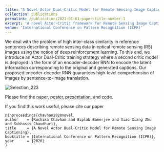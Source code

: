 ```yaml
---
title: "A Novel Actor Dual-Critic Model for Remote Sensing Image Captioning"
collection: publications
permalink: /publication/2021-01-01-paper-title-number-1
excerpt: 'A novel Actor-Critic framework for Remote Sensing Image Captioning'
venue: 'International Conference on Pattern Recognition (ICPR)'
---
```

We deal with the problem of high inter-class similarity in reference sentences describing remote sensing data in optical remote sensing (RS) images using the notion of deep reinforcement learning. To this end, we introduce an Actor Dual-Critic training strategy where a second critic model is deployed in the form of an encoder-decoder RNN to encode the latent information corresponding to the original and generated captions. Our proposed encoder-decoder RNN guarantees high-level comprehension of images by sentence-to-image translation.

![Selection_223](https://user-images.githubusercontent.com/32021556/136463221-f056953a-4d4f-4577-899d-76457928b5f6.png)


Please find the [paper](https://arxiv.org/pdf/2010.01999), [poster](/files/icpr_poster.pdf), [presentation](/files/icpr_ppt.pdf), and [code](https://github.com/ruchikachavhan/ADC-image-captioning).

If you find this work useful, please cite our paper
```
@inproceedings{chavhan2020novel,
author    = {Ruchika Chavhan and Biplab Banerjee and Xiao Xiang Zhu and Subhasis Chaudhuri},
title     = {A Novel Actor Dual-Critic Model for Remote Sensing Image Captioning},
booktitle = {International Conference on Pattern Recognition (ICPR)},
year      = {2020}
}
```
